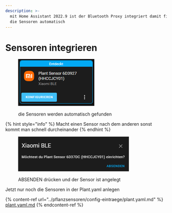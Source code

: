 ```yaml
---
description: >-
  mit Home Assistant 2022.9 ist der Bluetooth Proxy integriert damit findest du
  die Sensoren automatisch
---
```


# Sensoren integrieren

<figure><img src="../../../.gitbook/assets/image (9).png" alt=""><figcaption><p>die Sensoren werden automatisch gefunden</p></figcaption></figure>

{% hint style="info" %}
Macht einen Sensor nach dem anderen sonst kommt man schnell durcheinander
{% endhint %}

<figure><img src="../../../.gitbook/assets/image (3) (1).png" alt=""><figcaption><p>ABSENDEN drücken und der Sensor ist angelegt</p></figcaption></figure>

Jetzt nur noch die Sensoren in der Plant.yaml anlegen

{% content-ref url="../pflanzsensoren/config-eintraege/plant.yaml.md" %}
[plant.yaml.md](../pflanzsensoren/config-eintraege/plant.yaml.md)
{% endcontent-ref %}
